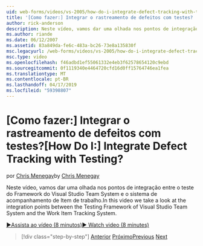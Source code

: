 ```yaml
---
uid: web-forms/videos/vs-2005/how-do-i-integrate-defect-tracking-with-testing
title: '[Como fazer:] Integrar o rastreamento de defeitos com testes? | Microsoft Docs'
author: rick-anderson
description: Neste vídeo, vamos dar uma olhada nos pontos de integração entre o teste do Framework do Visual Studio Team System e o sistema de acompanhamento de Item de trabalho.
ms.author: riande
ms.date: 06/12/2007
ms.assetid: 83a849da-fe6c-483a-bc26-73e8a135830f
msc.legacyurl: /web-forms/videos/vs-2005/how-do-i-integrate-defect-tracking-with-testing
msc.type: video
ms.openlocfilehash: f46adbd1ef55061332e4eb3f62578654120c9ebd
ms.sourcegitcommit: 0f1119340e4464720cfd16d0ff15764746ea1fea
ms.translationtype: MT
ms.contentlocale: pt-BR
ms.lasthandoff: 04/17/2019
ms.locfileid: "59398807"
---
```

# <a name="how-do-i-integrate-defect-tracking-with-testing"></a><span data-ttu-id="254ec-104">[Como fazer:] Integrar o rastreamento de defeitos com testes?</span><span class="sxs-lookup"><span data-stu-id="254ec-104">[How Do I:] Integrate Defect Tracking with Testing?</span></span>

<span data-ttu-id="254ec-105">por [Chris Menegay](https://twitter.com/CMenegay)</span><span class="sxs-lookup"><span data-stu-id="254ec-105">by [Chris Menegay](https://twitter.com/CMenegay)</span></span>

<span data-ttu-id="254ec-106">Neste vídeo, vamos dar uma olhada nos pontos de integração entre o teste do Framework do Visual Studio Team System e o sistema de acompanhamento de Item de trabalho.</span><span class="sxs-lookup"><span data-stu-id="254ec-106">In this video we take a look at the integration points between the Testing Framework of Visual Studio Team System and the Work Item Tracking System.</span></span>

[<span data-ttu-id="254ec-107">&#9654;Assista ao vídeo (8 minutos)</span><span class="sxs-lookup"><span data-stu-id="254ec-107">&#9654; Watch video (8 minutes)</span></span>](https://channel9.msdn.com/Blogs/ASP-NET-Site-Videos/how-do-i-integrate-defect-tracking-with-testing)

> [!div class="step-by-step"]
> <span data-ttu-id="254ec-108">[Anterior](the-effects-of-viewstate.md)
> [Próximo](how-do-i-create-my-own-bug-work-item.md)</span><span class="sxs-lookup"><span data-stu-id="254ec-108">[Previous](the-effects-of-viewstate.md)
[Next](how-do-i-create-my-own-bug-work-item.md)</span></span>
